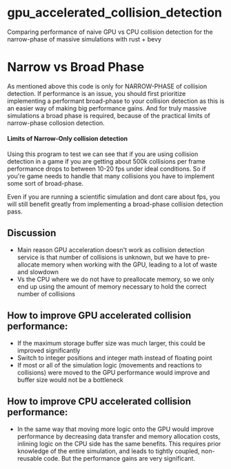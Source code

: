 # gpu_accelerated_collision_detection

Comparing performance of naive GPU vs CPU collision detection for the narrow-phase of massive simulations with rust + bevy

# Narrow vs Broad Phase

As mentioned above this code is only for NARROW-PHASE of collision detection. If performance is an issue, you should first prioritize implementing a performant broad-phase to your collision detection as this is an easier way of making big performance gains. And for truly massive simulations a broad phase is required, because of the practical limits of narrow-phase collosion detection.

#### Limits of Narrow-Only collision detection

Using this program to test we can see that if you are using collision detection in a game if you are getting about 500k collisions per frame performance drops to between 10-20 fps under ideal conditions. So if you're game needs to handle that many collisions you have to implement some sort of broad-phase.

Even if you are running a scientific simulation and dont care about fps, you will still benefit greatly from implementing a broad-phase collision detection pass.

## Discussion

- Main reason GPU acceleration doesn't work as collision detection service is that number of collisions is unknown, but we have to pre-allocate memory when working with the GPU, leading to a lot of waste and slowdown
- Vs the CPU where we do not have to preallocate memory, so we only end up using the amount of memory necessary to hold the correct number of collisions

## How to improve GPU accelerated collision performance:

- If the maximum storage buffer size was much larger, this could be improved significantly
- Switch to integer positions and integer math instead of floating point
- If most or all of the simulation logic (movements and reactions to collisions) were moved to the GPU performance would improve and buffer size would not be a bottleneck

## How to improve CPU accelerated collision performance:

- In the same way that moving more logic onto the GPU would improve performance by decreasing data transfer and memory allocation costs, inlining logic on the CPU side has the same benefits. This requires prior knowledge of the entire simulation, and leads to tightly coupled, non-reusable code. But the performance gains are very significant.
